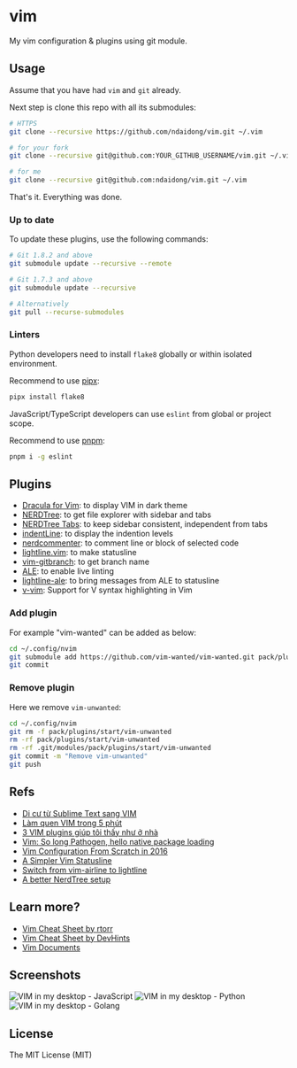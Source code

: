# vim
My vim configuration & plugins using git module.


## Usage

Assume that you have had `vim` and `git` already.

Next step is clone this repo with all its submodules:


```bash
# HTTPS
git clone --recursive https://github.com/ndaidong/vim.git ~/.vim

# for your fork
git clone --recursive git@github.com:YOUR_GITHUB_USERNAME/vim.git ~/.vim

# for me
git clone --recursive git@github.com:ndaidong/vim.git ~/.vim
```

That's it. Everything was done.

### Up to date

To update these plugins, use the following commands:

```bash
# Git 1.8.2 and above
git submodule update --recursive --remote

# Git 1.7.3 and above
git submodule update --recursive

# Alternatively
git pull --recurse-submodules
```

### Linters

Python developers need to install `flake8` globally or within isolated environment.

Recommend to use [pipx](https://github.com/pypa/pipx):

```bash
pipx install flake8
```

JavaScript/TypeScript developers can use `eslint` from global or project scope.

Recommend to use [pnpm](https://github.com/pnpm/pnpm):

```bash
pnpm i -g eslint
```

## Plugins

- [Dracula for Vim](https://github.com/dracula/vim): to display VIM in dark theme
- [NERDTree](https://github.com/scrooloose/nerdtree): to get file explorer with sidebar and tabs
- [NERDTree Tabs](https://github.com/jistr/vim-nerdtree-tabs): to keep sidebar consistent, independent from tabs
- [indentLine](https://github.com/Yggdroot/indentLine): to display the indention levels
- [nerdcommenter](https://github.com/preservim/nerdcommenter): to comment line or block of selected code
- [lightline.vim](https://github.com/itchyny/lightline.vim): to make statusline
- [vim-gitbranch](https://github.com/itchyny/vim-gitbranch): to get branch name
- [ALE](https://github.com/w0rp/ale): to enable live linting
- [lightline-ale](https://github.com/maximbaz/lightline-ale): to bring messages from ALE to statusline
- [v-vim](https://github.com/ollykel/v-vim): Support for V syntax highlighting in Vim 

### Add plugin

For example "vim-wanted" can be added as below:

```bash
cd ~/.config/nvim
git submodule add https://github.com/vim-wanted/vim-wanted.git pack/plugins/start/vim-wanted
git commit
```

### Remove plugin

Here we remove `vim-unwanted`:

```bash
cd ~/.config/nvim
git rm -f pack/plugins/start/vim-unwanted
rm -rf pack/plugins/start/vim-unwanted
rm -rf .git/modules/pack/plugins/start/vim-unwanted
git commit -m "Remove vim-unwanted"
git push
```

## Refs

- [Di cư từ Sublime Text sang VIM](https://kipalog.com/posts/Di-cu-tu-Sublime-Text-sang-VIM)
- [Làm quen VIM trong 5 phút](https://kipalog.com/posts/Lam-quen-VIM-trong-5-phut)
- [3 VIM plugins giúp tôi thấy như ở nhà](https://kipalog.com/posts/3-VIM-plugins-giup-toi-thay-nhu-o-nha)
- [Vim: So long Pathogen, hello native package loading](https://shapeshed.com/vim-packages)
- [Vim Configuration From Scratch in 2016](http://marcgg.com/blog/2016/03/01/vimrc-example/)
- [A Simpler Vim Statusline](https://www.blaenkdenum.com/posts/a-simpler-vim-statusline/)
- [Switch from vim-airline to lightline](http://newbilityvery.github.io/2017/08/04/switch-to-lightline/)
- [A better NerdTree setup](https://medium.com/@victormours/a-better-nerdtree-setup-3d3921abc0b9)


## Learn more?

- [Vim Cheat Sheet by rtorr](https://vim.rtorr.com/)
- [Vim Cheat Sheet by DevHints](https://devhints.io/vim)
- [Vim Documents](http://vimdoc.sourceforge.net/htmldoc/)


## Screenshots

![VIM in my desktop - JavaScript](https://i.imgur.com/fmTTK59.png)
![VIM in my desktop - Python](https://i.imgur.com/Qh22its.png)
![VIM in my desktop - Golang](https://i.imgur.com/RHRqXAP.png)

## License

The MIT License (MIT)
